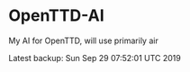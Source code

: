 # OpenTTD-AI
My AI for OpenTTD, will use primarily air

Latest backup: Sun Sep 29 07:52:01 UTC 2019
